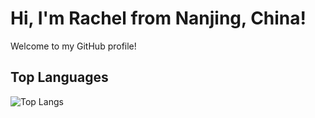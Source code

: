 # Hi, I'm Rachel from Nanjing, China!

Welcome to my GitHub profile!


## Top Languages
![Top Langs](https://github-readme-stats.vercel.app/api/top-langs/?username=anuraghazra&langs_count=6&hide_progress=true)


